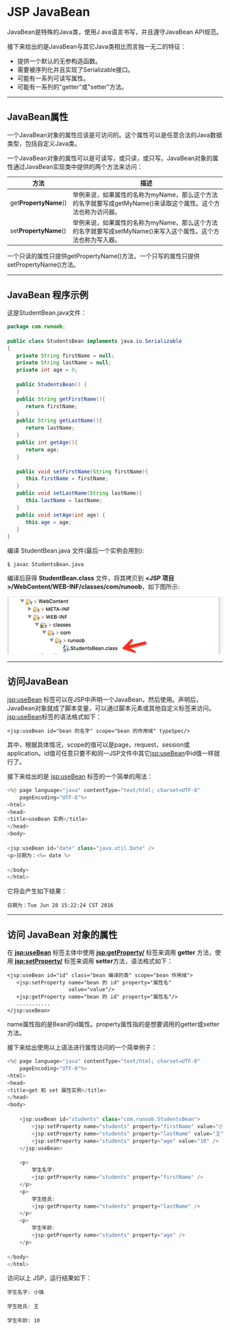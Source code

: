 # JSP JavaBean

JavaBean是特殊的Java类，使用J ava语言书写，并且遵守JavaBean API规范。

接下来给出的是JavaBean与其它Java类相比而言独一无二的特征：

- 提供一个默认的无参构造函数。
- 需要被序列化并且实现了Serializable接口。
- 可能有一系列可读写属性。
- 可能有一系列的"getter"或"setter"方法。

------

## JavaBean属性

一个JavaBean对象的属性应该是可访问的。这个属性可以是任意合法的Java数据类型，包括自定义Java类。

一个JavaBean对象的属性可以是可读写，或只读，或只写。JavaBean对象的属性通过JavaBean实现类中提供的两个方法来访问：

| **方法**                | **描述**                                   |
| --------------------- | ---------------------------------------- |
| get**PropertyName**() | 举例来说，如果属性的名称为myName，那么这个方法的名字就要写成getMyName()来读取这个属性。这个方法也称为访问器。 |
| set**PropertyName**() | 举例来说，如果属性的名称为myName，那么这个方法的名字就要写成setMyName()来写入这个属性。这个方法也称为写入器。 |

一个只读的属性只提供getPropertyName()方法，一个只写的属性只提供setPropertyName()方法。

------

## JavaBean 程序示例

这是StudentBean.java文件：

```java
package com.runoob;

public class StudentsBean implements java.io.Serializable
{
   private String firstName = null;
   private String lastName = null;
   private int age = 0;

   public StudentsBean() {
   }
   public String getFirstName(){
      return firstName;
   }
   public String getLastName(){
      return lastName;
   }
   public int getAge(){
      return age;
   }

   public void setFirstName(String firstName){
      this.firstName = firstName;
   }
   public void setLastName(String lastName){
      this.lastName = lastName;
   }
   public void setAge(int age) {
      this.age = age;
   }
}
```

编译 StudentBean.java 文件(最后一个实例会用到):

```
$ javac StudentsBean.java
```

编译后获得 **StudentBean.class** 文件，将其拷贝到 **<JSP 项目>/WebContent/WEB-INF/classes/com/runoob**，如下图所示:

![img](images/DDBE2229-22EF-45A5-B64A-EA1B74C7F43E.jpg)

------

## 访问JavaBean

<jsp:useBean> 标签可以在JSP中声明一个JavaBean，然后使用。声明后，JavaBean对象就成了脚本变量，可以通过脚本元素或其他自定义标签来访问。<jsp:useBean>标签的语法格式如下：

```
<jsp:useBean id="bean 的名字" scope="bean 的作用域" typeSpec/>
```

其中，根据具体情况，scope的值可以是page，request，session或application。id值可任意只要不和同一JSP文件中其它<jsp:useBean>中id值一样就行了。

接下来给出的是 <jsp:useBean> 标签的一个简单的用法：

```java
<%@ page language="java" contentType="text/html; charset=UTF-8"
    pageEncoding="UTF-8"%>
<html>
<head>
<title>useBean 实例</title>
</head>
<body>

<jsp:useBean id="date" class="java.util.Date" /> 
<p>日期为：<%= date %>

</body>
</html>
```

它将会产生如下结果：

```
日期为：Tue Jun 28 15:22:24 CST 2016
```

------

## 访问 JavaBean 对象的属性

在 **<jsp:useBean>** 标签主体中使用 **<jsp:getProperty/>** 标签来调用 **getter** 方法，使用 **<jsp:setProperty/>** 标签来调用 **setter**方法，语法格式如下：

```
<jsp:useBean id="id" class="bean 编译的类" scope="bean 作用域">
   <jsp:setProperty name="bean 的 id" property="属性名"  
                    value="value"/>
   <jsp:getProperty name="bean 的 id" property="属性名"/>
   ...........
</jsp:useBean>
```

name属性指的是Bean的id属性。property属性指的是想要调用的getter或setter方法。

接下来给出使用以上语法进行属性访问的一个简单例子：

```java
<%@ page language="java" contentType="text/html; charset=UTF-8"
	pageEncoding="UTF-8"%>
<html>
<head>
<title>get 和 set 属性实例</title>
</head>
<body>

	<jsp:useBean id="students" class="com.runoob.StudentsBean">
		<jsp:setProperty name="students" property="firstName" value="小强" />
		<jsp:setProperty name="students" property="lastName" value="王" />
		<jsp:setProperty name="students" property="age" value="10" />
	</jsp:useBean>

	<p>
		学生名字:
		<jsp:getProperty name="students" property="firstName" />
	</p>
	<p>
		学生姓氏:
		<jsp:getProperty name="students" property="lastName" />
	</p>
	<p>
		学生年龄:
		<jsp:getProperty name="students" property="age" />
	</p>

</body>
</html>
```

访问以上 JSP，运行结果如下：

```
学生名字: 小强

学生姓氏: 王

学生年龄: 10
```
